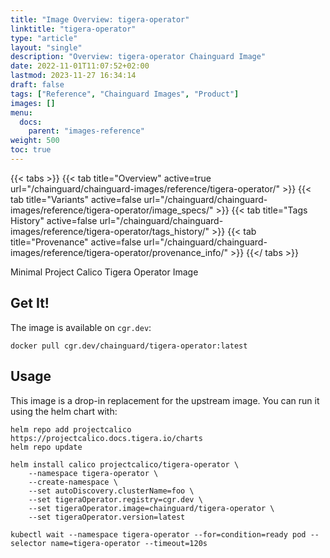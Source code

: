 ```yaml
---
title: "Image Overview: tigera-operator"
linktitle: "tigera-operator"
type: "article"
layout: "single"
description: "Overview: tigera-operator Chainguard Image"
date: 2022-11-01T11:07:52+02:00
lastmod: 2023-11-27 16:34:14
draft: false
tags: ["Reference", "Chainguard Images", "Product"]
images: []
menu: 
  docs: 
    parent: "images-reference"
weight: 500
toc: true
---
```


{{< tabs >}}
{{< tab title="Overview" active=true url="/chainguard/chainguard-images/reference/tigera-operator/" >}}
{{< tab title="Variants" active=false url="/chainguard/chainguard-images/reference/tigera-operator/image_specs/" >}}
{{< tab title="Tags History" active=false url="/chainguard/chainguard-images/reference/tigera-operator/tags_history/" >}}
{{< tab title="Provenance" active=false url="/chainguard/chainguard-images/reference/tigera-operator/provenance_info/" >}}
{{</ tabs >}}



<!--overview:start-->
Minimal Project Calico Tigera Operator Image
<!--overview:end-->

<!--getting:start-->
## Get It!
The image is available on `cgr.dev`:

```
docker pull cgr.dev/chainguard/tigera-operator:latest
```
<!--getting:end-->

<!--body:start-->
## Usage

This image is a drop-in replacement for the upstream image.
You can run it using the helm chart with:

```shell
helm repo add projectcalico https://projectcalico.docs.tigera.io/charts
helm repo update

helm install calico projectcalico/tigera-operator \
    --namespace tigera-operator \
    --create-namespace \
    --set autoDiscovery.clusterName=foo \
    --set tigeraOperator.registry=cgr.dev \
    --set tigeraOperator.image=chainguard/tigera-operator \
    --set tigeraOperator.version=latest

kubectl wait --namespace tigera-operator --for=condition=ready pod --selector name=tigera-operator --timeout=120s
```
<!--body:end-->

